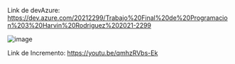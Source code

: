 Link de devAzure: https://dev.azure.com/20212299/Trabajo%20Final%20de%20Programacion%203%20Harvin%20Rodriguez%202021-2299

![image](https://github.com/user-attachments/assets/42b56f3d-637f-4314-bc3d-4bfcae47bee7)

Link de Incremento: https://youtu.be/qmhzRVbs-Ek
